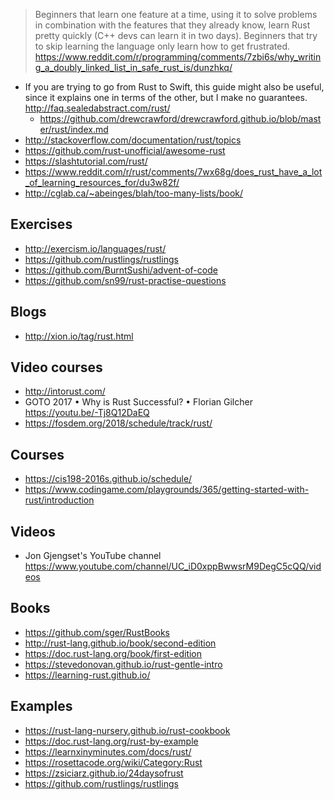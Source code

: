 >Beginners that learn one feature at a time, using it to solve problems in combination with the features that they already know, learn Rust pretty quickly (C++ devs can learn it in two days). Beginners that try to skip learning the language only learn how to get frustrated. https://www.reddit.com/r/programming/comments/7zbi6s/why_writing_a_doubly_linked_list_in_safe_rust_is/dunzhkq/

- If you are trying to go from Rust to Swift, this guide might also be useful, since it explains one in terms of the other, but I make no guarantees. http://faq.sealedabstract.com/rust/
  - https://github.com/drewcrawford/drewcrawford.github.io/blob/master/rust/index.md
- http://stackoverflow.com/documentation/rust/topics
- https://github.com/rust-unofficial/awesome-rust
- https://slashtutorial.com/rust/
- https://www.reddit.com/r/rust/comments/7wx68g/does_rust_have_a_lot_of_learning_resources_for/du3w82f/
- http://cglab.ca/~abeinges/blah/too-many-lists/book/

## Exercises

- http://exercism.io/languages/rust/
- https://github.com/rustlings/rustlings
- https://github.com/BurntSushi/advent-of-code
- https://github.com/sn99/rust-practise-questions

## Blogs

- http://xion.io/tag/rust.html

## Video courses

- http://intorust.com/
- GOTO 2017 • Why is Rust Successful? • Florian Gilcher https://youtu.be/-Tj8Q12DaEQ
- https://fosdem.org/2018/schedule/track/rust/

## Courses

- https://cis198-2016s.github.io/schedule/
- https://www.codingame.com/playgrounds/365/getting-started-with-rust/introduction

## Videos

- Jon Gjengset's YouTube channel https://www.youtube.com/channel/UC_iD0xppBwwsrM9DegC5cQQ/videos

## Books

- https://github.com/sger/RustBooks
- http://rust-lang.github.io/book/second-edition
- https://doc.rust-lang.org/book/first-edition
- https://stevedonovan.github.io/rust-gentle-intro
- https://learning-rust.github.io/

## Examples

- https://rust-lang-nursery.github.io/rust-cookbook
- https://doc.rust-lang.org/rust-by-example
- https://learnxinyminutes.com/docs/rust/
- https://rosettacode.org/wiki/Category:Rust
- https://zsiciarz.github.io/24daysofrust
- https://github.com/rustlings/rustlings
